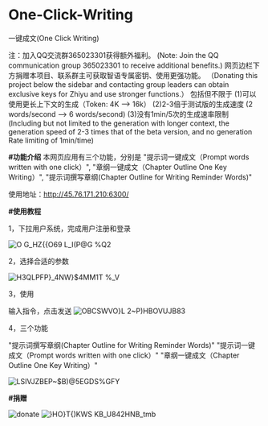 # One-Click-Writing
一键成文(One Click Writing)

注：加入QQ交流群365023301获得额外福利。
(Note: Join the QQ communication group 365023301 to receive additional benefits.)
网页边栏下方捐赠本项目、联系群主可获取智语专属密钥、使用更强功能。
（Donating this project below the sidebar and contacting group leaders can obtain exclusive keys for Zhiyu and use stronger functions.）
包括但不限于
(1)可以使用更长上下文的生成（Token: 4K -->  16k）
(2)2-3倍于测试版的生成速度 (2 words/second --> 6 words/second)
(3)没有1min/5次的生成速率限制
(Including but not limited to the generation with longer context, the generation speed of 2-3 times that of the beta version, and no generation Rate limiting of 1min/time)

**#功能介绍**
本网页应用有三个功能，分别是
"提示词一键成文（Prompt words written with one click）", 
"章纲一键成文（Chapter Outline One Key Writing）",
"提示词撰写章纲(Chapter Outline for Writing Reminder Words)"

使用地址：http://45.76.171.210:6300/


**#使用教程**

1，下拉用户系统，完成用户注册和登录

![O G_HZ{{O69 L_I(P@G %Q2](https://github.com/x6888/One-Click-Writing/assets/113955041/4e3e30a0-e68b-41be-b48e-d1ddf6c5f8fa)



2，选择合适的参数

![H3QLPFP}_4NW}$4MM1T %_V](https://github.com/x6888/One-Click-Writing/assets/113955041/acaab6b0-5a4d-4eec-a64f-32d831a8b097)

3，使用

输入指令，点击发送
![OBCSWVO}L 2~P)HBOVUJB83](https://github.com/x6888/One-Click-Writing/assets/113955041/80259798-a0ce-40b8-98ad-023d78ff42f4)

4，三个功能

"提示词撰写章纲(Chapter Outline for Writing Reminder Words)"
"提示词一键成文（Prompt words written with one click）"
"章纲一键成文（Chapter Outline One Key Writing）"

![LSIVJZBEP~$B)@5EGDS%GFY](https://github.com/x6888/One-Click-Writing/assets/113955041/eed8d825-7a25-4cef-855f-4be707949397)


**#捐赠**

![donate](https://github.com/x6888/One-Click-Writing/assets/113955041/92959457-748b-41c9-a1bf-fefa24b2430d)
![}HO}T{)KWS KB_U84$2H$NB_tmb](https://github.com/x6888/One-Click-Writing/assets/113955041/c7682e28-da07-4075-8e17-0ff42973e14f)
